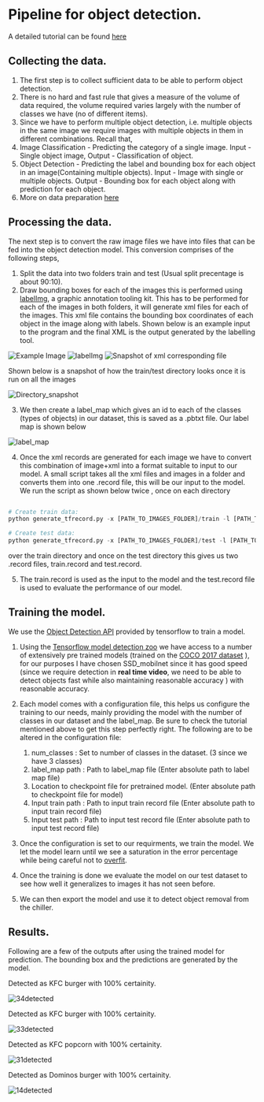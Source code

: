 # Pipeline for object detection.

A detailed tutorial can be found [here](https://tensorflow-object-detection-api-tutorial.readthedocs.io/en/latest/training.html)

## Collecting the data.

1. The first step is to collect sufficient data to be able to perform object detection.
2. There is no hard and fast rule that gives a measure of the volume of data required, the volume required varies largely with the number of classes
we have (no of different items). 
3. Since we have to perform multiple object detection, i.e. multiple objects in the same image we require images with multiple objects in them in different combinations. Recall that,
  1. Image Classification -  Predicting the category of a single image. Input - Single object image, Output - Classification of object.
  2. Object Detection - Predicting the label and bounding box for each object in an image(Containing multiple objects). Input - Image with single or multiple objects. Output - Bounding box for each object along with prediction for each object.
4. More on data preparation [here](https://github.com/shreyasrajesh0308/chiller_vision/blob/master/object_detection_dataset_tut.md)

## Processing the data.

The next step is to convert the raw image files we have into files that can be fed into the object detection model. This conversion comprises of the following steps,

1. Split the data into two folders train and test (Usual split precentage is about 90:10).
2. Draw bounding boxes for each of the images this is performed using [labelImg](https://github.com/tzutalin/labelImg), a graphic annotation tooling kit.
This has to be performed for each of the images in both folders, it will generate xml files for each of the images. This xml file contains the bounding box 
coordinates of each object in the  image along with labels. Shown below is an example input to the program and the final XML is the output generated by the labelling tool.

![Example Image](https://user-images.githubusercontent.com/41626118/89707071-b0033000-d988-11ea-9e9e-eb5deae53490.jpg)
![labelImg](https://user-images.githubusercontent.com/41626118/89754590-24111580-dafa-11ea-8970-70dc19430abb.png)
![Snapshot of xml corresponding file](https://user-images.githubusercontent.com/41626118/89707084-c7dab400-d988-11ea-8532-a168d80d74ba.png)

Shown below is a snapshot of how the train/test directory looks once it is run on all the images

![Directory_snapshot](https://user-images.githubusercontent.com/41626118/89708706-0bd4b580-d997-11ea-920d-575bed5e8641.png)


3. We then create a label_map which gives an id to each of the classes (types of objects) in our dataset, this is saved as a .pbtxt file. Our label map is shown below 

![label_map](https://user-images.githubusercontent.com/41626118/89707188-90b8d280-d989-11ea-84c2-5a14f3332f0d.png)

4. Once the xml records are generated for each image we have to convert this combination of image+xml into a format suitable to input to our model. A small 
script takes all the xml files and images in a folder and converts them into one .record file, this will be our input to the model. We run the script as shown below twice , once on each directory 

```python 

# Create train data:
python generate_tfrecord.py -x [PATH_TO_IMAGES_FOLDER]/train -l [PATH_TO_ANNOTATIONS_FOLDER]/label_map.pbtxt -o [PATH_TO_ANNOTATIONS_FOLDER]/train.record

# Create test data:
python generate_tfrecord.py -x [PATH_TO_IMAGES_FOLDER]/test -l [PATH_TO_ANNOTATIONS_FOLDER]/label_map.pbtxt -o [PATH_TO_ANNOTATIONS_FOLDER]/test.record

```



over the train directory and once on the test directory this gives us two .record files, train.record and test.record.

5. The train.record is used as the input to the model and the test.record file is used to evaluate the performance of our model.


## Training the model.

We use the [Object Detection API](https://github.com/tensorflow/models/tree/master/research/object_detection) provided by tensorflow to train a model.

1. Using the [Tensorflow model detection zoo](https://github.com/tensorflow/models/blob/master/research/object_detection/g3doc/tf2_detection_zoo.md)  we have access 
to a number of extensively pre trained models (trained on the [COCO 2017 dataset](https://cocodataset.org/#home) ), for our purposes I have chosen SSD_mobilnet since it has good speed (since we require detection in **real time video**, we need to be able to detect objects fast while also maintaining reasonable accuracy ) with reasonable accuracy.
1. Each model comes with a configuration file, this helps us configure the training to our needs, mainly providing the model with the number of classes in our dataset 
and the label_map. Be sure to check the tutorial mentioned above to get this step perfectly right. The following are to be altered in the configuration file:
    1. num_classes : Set to number of classes in the dataset. (3 since we have 3 classes)
    1. label_map path : Path to label_map file (Enter absolute path to label map file)
    1. Location to checkpoint file for pretrained model. (Enter absolute path to checkpoint file for model) 
    1. Input train path : Path to input train record file (Enter absolute path to input train record file)
    1. Input test path : Path to input test record file (Enter absolute path to input test record file)
    
1. Once the configuration is set to our requirments, we train the model. We let the model learn until we see a saturation in the error percentage while being
careful not to [overfit](https://en.wikipedia.org/wiki/Overfitting).
1. Once the training is done we evaluate the model on our test dataset to see how well it generalizes to images it has not seen before.
1. We can then export the model and use it to detect object removal from the chiller.

## Results.

Following are a few of the outputs after using the trained model for prediction. The bounding box and the predictions are generated by the model.


Detected as KFC burger with 100% certainity.

![34detected](https://user-images.githubusercontent.com/41626118/89707123-11c39a00-d989-11ea-88d9-3ea2049092d8.jpg)


Detected as KFC burger with 100% certainity.


![33detected](https://user-images.githubusercontent.com/41626118/89707124-12f4c700-d989-11ea-9dcc-ea37a4477efd.jpg)


Detected as KFC popcorn with 100% certainity.


![31detected](https://user-images.githubusercontent.com/41626118/89707125-138d5d80-d989-11ea-9db3-ff4285eb98d3.jpg)


Detected as Dominos burger with 100% certainity.



![14detected](https://user-images.githubusercontent.com/41626118/89707126-1425f400-d989-11ea-8203-72dd6274d2b0.jpg)




